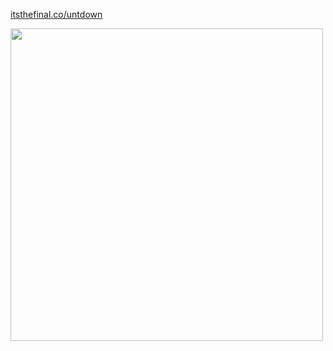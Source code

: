 [itsthefinal.co/untdown](https://itsthefinal.co/untdown)

<img src=https://user-images.githubusercontent.com/550903/127679211-e60314b4-aafa-490a-9e63-680fa0934695.png width=500/>
